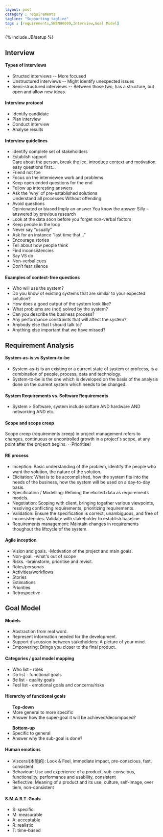 ```yaml
---
layout: post
category : requirements
tagline: "Supporting tagline"
tags : [requirements,SWEN90009,Interview,Goal Model]
---
```

{% include JB/setup %}

## Interview

#### Types of interviews
<ul>
	<li>Structed interviews -- More focused</li>
	<li>Unstructured interviews  -- Might identify unexpected issues</li>
	<li>Semi-structured interviews -- Between those two, has a structure, but open and allow new ideas.</li>
</ul>

#### Interview protocol
<ul>
	<li>Identify candidate</li>
	<li>Plan interview</li>
	<li>Conduct interview</li>
	<li>Analyse results</li>
</ul>

#### Interview guidelines
<ul>
	<li>Identify complete set of stakeholders</li>
	<li>Establish rapport</li>
	    Care about the person, break the ice, introduce context and motivation, easy questions first…
    <li>Friend not foe</li>
	<li>Focus on the interviewee work and problems</li>
	<li>Keep open ended questions for the end</li>
	<li>Follow up interesting answers</li>
	<li>Ask the ‘why’ of pre-established solutions</li>
	    Understand all processes
	    Without offending
	<li>Avoid questions</li>
	    Opinionated or biased
	    Imply an answer
	    You know the answer
	    Silly – answered by previous research
	<li>Look at the data soon before you forget non-verbal factors</li>
	<li>Keep people in the loop</li>
	<li>Never say “usually”</li>
	<li>Ask for an instance “last time that…”</li>
	<li>Encourage stories</li>
	<li>Tell about how people think</li>
	<li>Find inconsistencies</li>
	<li>Say VS do</li>
	<li>Non-verbal cues</li>
	<li>Don’t fear silence</li>
</ul>

#### Examples of context-free questions
<ul>
	<li>Who will use the system?</li>
	<li>Do you know of existing systems that are similar to your expected solution?</li>
	<li>How does a good output of the system look like?</li>
	<li>What problems are (not) solved by the system?</li>
	<li>Can you describe the business process?</li>
	<li>Any performance constraints that will affect the system?</li>
	<li>Anybody else that I should talk to?</li>
    <li>Anything else important that we have missed?</li>
</ul>

## Requirement Analysis

#### System-as-is vs System-to-be
<ul>
	<li>System-as-is is an existing or a current state of system or profcess, is a combination of people, process, data and technology.</li>
	<li>System-to-be is the one which is developed on the basis of the analysis done on the current system which needs to be changed.</li>
</ul>

#### System Requirements vs. Software Requirements
<ul>
	<li>System > Software, system include softare AND hardware AND networking AND etc.</li>
</ul>

#### Scope and scope creep
Scope creep (requirements creep) in project management refers to changes, continuous or uncontrolled growth in a project's scope, at any point after the projecrt begins. --Prioritise!

#### RE process
<ul>
	<li>Inception: Basic understanding of the problem, identify the people who want the solution, the nature of the solution.</li>
	<li>Elicitation: What is to be accomplished, how the system fits into the needs of the business, how the system will be used on a day-to-day basis.</li>
	<li>Specification / Modelling: Refining the elicited data as requirements models.</li>
	<li>Negotiation: Scoping with client, bringing together various viewpoints, resolving conflicting requirements, prioritizing requirements.</li>
	<li>Validation: Ensure the specification is correct, unambiguous, and free of inconsistencies. Validate with stakeholder to establish baseline.</li>
	<li>Requirements management: Maintain changes in requirements thoughout the liftcycle of the system.</li>
</ul>

#### Agile inception
<ul>
	<li>Vision and goals. -Motivation of the project and main goals.</li>
	<li>Non-goal. -what's out of scope</li>
	<li>Risks. -brainstorm, prioritise and revisit.</li>
	<li>Roles/personas</li>
	<li>Activities/workflows</li>
	<li>Stories</li>
	<li>Estimations</li>
	<li>Priorities</li>
	<li>Retrospective</li>
</ul>

## Goal Model

#### Models
* Abstraction from real word.
* Represent information needed for the development.
* Support discussion between stakeholders: A picture of your mind.
* Empowering: Brings you closer to the final product.


#### Categories / goal model mapping
<ul>
	<li>Who list - roles</li>
	<li>Do list - functional goals</li>
	<li>Be list - quality goals</li>
	<li>Feel list - emotional goals and concerns/risks</li>
</ul>

#### Hierarchy of functional goals
<ul>
	<strong>Top-down</strong>
	<li>More general to more specific</li>
	<li>Answer how the super-goal it will be achieved/decomposed?</li>
	<br>
	<strong>Bottom-up</strong>
	<li>Specific to general</li>
	<li>Answer why the sub-goal is done?</li>
</ul>

#### Human emotions
<ul>
	<li>Visceral(本能的): Look & Feel, immediate impact, pre-conscious, fast, consistent</li>
	<li>Behaviour: Use and experience of a product, sub-conscious, functionality, performance and usability, consistent</li>
	<li>Reflective: Meaning of a product and its use, culture, self-image, over tiem, non-consistent</li>
</ul>

#### S.M.A.R.T. Goals
<ul>
	<li>S: specific</li>
	<li>M: measurable</li>
	<li>A: acceptable</li>
	<li>R: realistic</li>
	<li>T: time-based</li>
</ul>